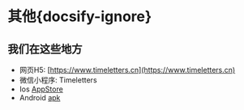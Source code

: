 # 其他{docsify-ignore}

## 我们在这些地方

- 网页H5: [https://www.timeletters.cn](https://www.timeletters.cn)
- 微信小程序: Timeletters
- Ios [AppStore](https://apps.apple.com/cn/app/id1552523043)
- Android [apk](https://vkceyugu.cdn.bspapp.com/VKCEYUGU-dd8c776e-5819-404d-9e85-7faaaf426be8/50f2bf44-8a84-44d8-94d6-f3954474b5fa.apk)
